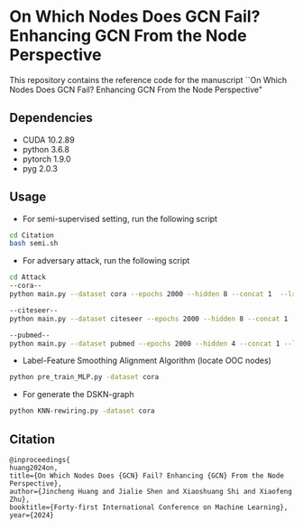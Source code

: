 # On Which Nodes Does GCN Fail? Enhancing GCN From the Node Perspective
This repository contains the reference code for the manuscript ``On Which Nodes Does GCN Fail? Enhancing GCN From the Node Perspective" 
## Dependencies
- CUDA 10.2.89
- python 3.6.8
- pytorch 1.9.0
- pyg 2.0.3

## Usage

- For semi-supervised setting, run the following script
```sh
cd Citation
bash semi.sh
```

- For adversary attack, run the following script
```sh
cd Attack
--cora--
python main.py --dataset cora --epochs 2000 --hidden 8 --concat 1  --lr 0.01 --dropout 0.6 --lam 1.2 --I True --ptb_rate 0.0

--citeseer--
python main.py --dataset citeseer --epochs 2000 --hidden 8 --concat 1  --lr 0.01 --dropout 0.6 --lam 0.0 --ptb_rate 0.0

--pubmed--
python main.py --dataset pubmed --epochs 2000 --hidden 4 --concat 1 --lr 0.02 --dropout 0.5 --tem 0.6 --lam 0.0 --ptb_rate 0.0
```


- Label-Feature Smoothing Alignment Algorithm (locate OOC nodes)
```sh
python pre_train_MLP.py -dataset cora
```

- For generate the DSKN-graph
```sh
python KNN-rewiring.py -dataset cora
```

## Citation
```shell
@inproceedings{
huang2024on,
title={On Which Nodes Does {GCN} Fail? Enhancing {GCN} From the Node Perspective},
author={Jincheng Huang and Jialie Shen and Xiaoshuang Shi and Xiaofeng Zhu},
booktitle={Forty-first International Conference on Machine Learning},
year={2024}
```


